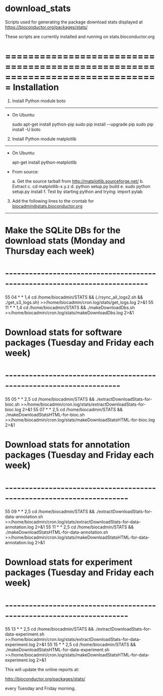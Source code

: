 # download_stats

Scripts used for generating the package download stats displayed at https://bioconductor.org/packages/stats/

These scripts are currently installed and running on stats.bioconductor.org


===============================================================================
Installation
===============================================================================

1. Install Python module boto
-----------------------------

  - On Ubuntu:

      sudo apt-get install python-pip
      sudo pip install --upgrade pip
      sudo pip install -U boto

2. Install Python module matplotlib
-----------------------------------

  - On Ubuntu:

      apt-get install python-matplotlib

  - From source:

      a. Get the source tarball from http://matplotlib.sourceforge.net/
      b. Extract
      c. cd matplotlib-x.y.z
      d. python setup.py build
      e. sudo python setup.py install
      f. Test by starting python and trying: import pylab

3. Add the following lines to the crontab for biocadmin@stats.bioconductor.org
------------------------------------------------------------------------------

# Make the SQLite DBs for the download stats (Monday and Thursday each week)
# --------------------------------------------------------------------------
55 04 * * 1,4 cd /home/biocadmin/STATS && (./rsync_all_logs2.sh && ./get_s3_logs.sh) >>/home/biocadmin/cron.log/stats/get_logs.log 2>&1
55 11 * * 1,4 cd /home/biocadmin/STATS && ./makeDownloadDbs.sh >>/home/biocadmin/cron.log/stats/makeDownloadDbs.log 2>&1

# Download stats for software packages (Tuesday and Friday each week)
# -------------------------------------------------------------------
55 05 * * 2,5 cd /home/biocadmin/STATS && ./extractDownloadStats-for-bioc.sh >>/home/biocadmin/cron.log/stats/extractDownloadStats-for-bioc.log 2>&1
55 07 * * 2,5 cd /home/biocadmin/STATS && ./makeDownloadStatsHTML-for-bioc.sh >>/home/biocadmin/cron.log/stats/makeDownloadStatsHTML-for-bioc.log 2>&1

# Download stats for annotation packages (Tuesday and Friday each week)
# ---------------------------------------------------------------------
55 09 * * 2,5 cd /home/biocadmin/STATS && ./extractDownloadStats-for-data-annotation.sh >>/home/biocadmin/cron.log/stats/extractDownloadStats-for-data-annotation.log 2>&1
55 11 * * 2,5 cd /home/biocadmin/STATS && ./makeDownloadStatsHTML-for-data-annotation.sh >>/home/biocadmin/cron.log/stats/makeDownloadStatsHTML-for-data-annotation.log 2>&1

# Download stats for experiment packages (Tuesday and Friday each week)
# ---------------------------------------------------------------------
55 13 * * 2,5 cd /home/biocadmin/STATS && ./extractDownloadStats-for-data-experiment.sh >>/home/biocadmin/cron.log/stats/extractDownloadStats-for-data-experiment.log 2>&1
55 15 * * 2,5 cd /home/biocadmin/STATS && ./makeDownloadStatsHTML-for-data-experiment.sh >>/home/biocadmin/cron.log/stats/makeDownloadStatsHTML-for-data-experiment.log 2>&1

This will update the online reports at:

  http://bioconductor.org/packages/stats/

every Tuesday and Friday morning.

